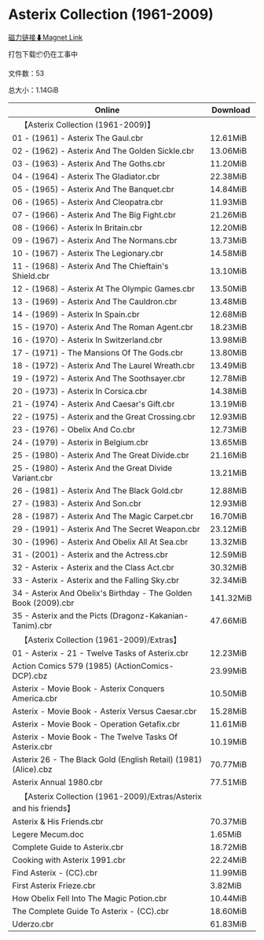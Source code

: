 # Asterix Collection (1961-2009)

[磁力链接⬇Magnet Link](magnet:?xt=urn:btih:c2c408df9e4c201d21288dc57f9fe02084bc474c&dn=Asterix%20Collection%20%281961-2009%29)

打包下载📦仍在工事中

文件数：53

总大小：1.14GiB

Online | Download
--- | ---
&emsp;【Asterix Collection (1961-2009)】 | 
01 - (1961) - Asterix The Gaul.cbr | 12.61MiB
02 - (1962) - Asterix And The Golden Sickle.cbr | 13.06MiB
03 - (1963) - Asterix And The Goths.cbr | 11.20MiB
04 - (1964) - Asterix The Gladiator.cbr | 22.38MiB
05 - (1965) - Asterix And The Banquet.cbr | 14.84MiB
06 - (1965) - Asterix And Cleopatra.cbr | 11.93MiB
07 - (1966) - Asterix And The Big Fight.cbr | 21.26MiB
08 - (1966) - Asterix In Britain.cbr | 12.20MiB
09 - (1967) - Asterix And The Normans.cbr | 13.73MiB
10 - (1967) - Asterix The Legionary.cbr | 14.58MiB
11 - (1968) - Asterix And The Chieftain's Shield.cbr | 13.10MiB
12 - (1968) - Asterix At The Olympic Games.cbr | 13.50MiB
13 - (1969) - Asterix And The Cauldron.cbr | 13.48MiB
14 - (1969) - Asterix In Spain.cbr | 12.68MiB
15 - (1970) - Asterix And The Roman Agent.cbr | 18.23MiB
16 - (1970) - Asterix In Switzerland.cbr | 13.98MiB
17 - (1971) - The Mansions Of The Gods.cbr | 13.80MiB
18 - (1972) - Asterix And The Laurel Wreath.cbr | 13.49MiB
19 - (1972) - Asterix And The Soothsayer.cbr | 12.78MiB
20 - (1973) - Asterix In Corsica.cbr | 14.38MiB
21 - (1974) - Asterix And Caesar's Gift.cbr | 13.19MiB
22 - (1975) - Asterix and the Great Crossing.cbr | 12.93MiB
23 - (1976) - Obelix And Co.cbr | 12.73MiB
24 - (1979) - Asterix in Belgium.cbr | 13.65MiB
25 - (1980) - Asterix And The Great Divide.cbr | 21.16MiB
25 - (1980) - Asterix And the Great Divide Variant.cbr | 13.21MiB
26 - (1981) - Asterix And The Black Gold.cbr | 12.88MiB
27 - (1983) - Asterix And Son.cbr | 12.93MiB
28 - (1987) - Asterix And The Magic Carpet.cbr | 16.70MiB
29 - (1991) - Asterix And The Secret Weapon.cbr | 23.12MiB
30 - (1996) - Asterix And Obelix All At Sea.cbr | 13.32MiB
31 - (2001) - Asterix and the Actress.cbr | 12.59MiB
32 - Asterix - Asterix and the Class Act.cbr | 30.32MiB
33 - Asterix - Asterix and the Falling Sky.cbr | 32.34MiB
34 - Asterix And Obelix's Birthday -  The Golden Book (2009).cbr | 141.32MiB
35 - Asterix and the Picts (Dragonz-Kakanian-Tanim).cbr | 47.66MiB
&emsp;【Asterix Collection (1961-2009)/Extras】 | 
01 - Asterix - 21 - Twelve Tasks of Asterix.cbr | 12.23MiB
Action Comics 579 (1985) (ActionComics-DCP).cbz | 23.99MiB
Asterix - Movie Book - Asterix Conquers America.cbr | 10.50MiB
Asterix - Movie Book - Asterix Versus Caesar.cbr | 15.28MiB
Asterix - Movie Book - Operation Getafix.cbr | 11.61MiB
Asterix - Movie Book - The Twelve Tasks Of Asterix.cbr | 10.19MiB
Asterix 26 - The Black Gold (English Retail) (1981) (Alice).cbz | 70.77MiB
Asterix Annual 1980.cbr | 77.51MiB
&emsp;【Asterix Collection (1961-2009)/Extras/Asterix and his friends】 | 
Asterix & His Friends.cbr | 70.37MiB
Legere Mecum.doc | 1.65MiB
Complete Guide to Asterix.cbr | 18.72MiB
Cooking with Asterix 1991.cbr | 22.24MiB
Find Asterix - (CC).cbr | 11.99MiB
First Asterix Frieze.cbr | 3.82MiB
How Obelix Fell Into The Magic Potion.cbr | 10.44MiB
The Complete Guide To Asterix - (CC).cbr | 18.60MiB
Uderzo.cbr | 61.83MiB